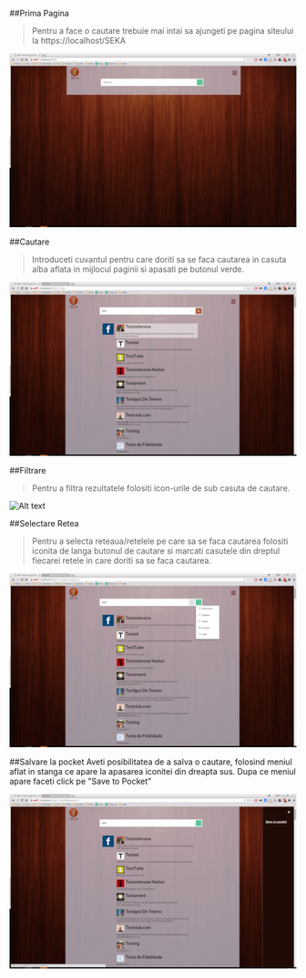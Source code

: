 ##Prima Pagina
> Pentru a face o cautare trebuie mai intai sa ajungeti pe pagina siteului la https://localhost/SEKA     
                       
![Alt text](initial.png)

##Cautare
> Introduceti cuvantul pentru care doriti sa se faca cautarea in casuta alba aflata in mijlocul paginii si apasati pe butonul verde. 

![Alt text](cautare.png)

##Filtrare
> Pentru a filtra rezultatele folositi icon-urile de sub casuta de cautare.
                         
![Alt text](fitru.png)

##Selectare Retea
> Pentru a selecta reteaua/retelele pe care sa se faca cautarea folositi iconita de langa butonul de cautare si marcati casutele din dreptul fiecarei retele in care doriti sa se faca cautarea. 
                
![Alt text](selectareRetea.png)

##Salvare la pocket
Aveti posibilitatea de a salva o cautare, folosind meniul aflat in stanga ce apare la apasarea iconitei din dreapta sus. Dupa ce meniul apare faceti click pe "Save to Pocket"
                           
![Alt text](salvare.png)